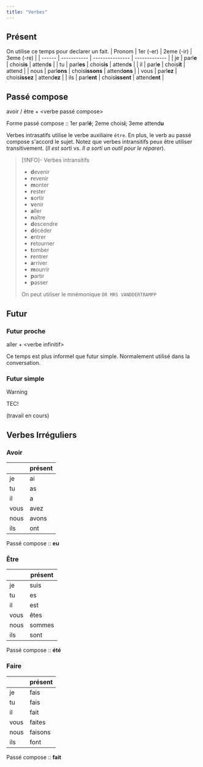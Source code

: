 ```yaml
---
title: "Verbes"
---
```

## Présent
On utilise ce temps pour declarer un fait.
| Pronom | 1er (-er)   | 2eme (-ir)      | 3eme (-re)    |
| ------ | ----------- | --------------- | ------------- |
| je     | parl**e**   | chois**is**     | attend**s**   |
| tu     | parl**es**  | chois**is**     | attend**s**   |
| il     | parl**e**   | chois**it**     | attend        |
| nous   | parl**ons** | chois**issons** | attend**ons** |
| vous   | parl**ez**  | chois**issez**  | attend**ez**  |
| ils    | parl**ent** | chois**issent** | attend**ent** |
## Passé compose
avoir / être + \<verbe passé compose\>

Forme passé compose :: 1er parl**é**; 2eme chois**i**; 3eme attend**u**

Verbes intrasatifs utilise le verbe auxiliaire `être`. En plus, le verb au passé compose s'accord le sujet. Notez que verbes intransitifs peux être utiliser transitivement. (*Il est sorti* vs. *Il a sorti un outil pour le réparer*).

> [!INFO]-
> Verbes intransitifs
> - **d**evenir
> - **r**evenir
> - **m**onter
> - **r**ester
> - **s**ortir
> - **v**enir
> - **a**ller
> - **n**aître
> - **d**escendre
> - **d**écéder
> - **e**ntrer
> - **r**etourner
> - **t**omber
> - **r**entrer
> - **a**rriver
> - **m**ourrir
> - **p**artir
> - **p**asser
> 
> On peut utiliser le mnémonique `DR MRS VANDDERTRAMPP`
## Futur
### Futur proche
aller + \<verbe infinitif\>

Ce temps est plus informel que futur simple. Normalement utilisé dans la conversation.
### Futur simple
> [!warning]
> TEC!
> 
> (travail en cours)
## Verbes Irréguliers
### Avoir
|      | présent |
| ---- | ------- |
| je   | ai      |
| tu   | as      |
| il   | a       |
| vous | avez    |
| nous | avons   |
| ils  | ont     |

Passé compose :: **eu**
### Être
|      | présent |
| ---- | ------- |
| je   | suis    |
| tu   | es      |
| il   | est     |
| vous | êtes    |
| nous | sommes  |
| ils  | sont    |

Passé compose :: **été**
### Faire
|      | présent |
| ---- | ------- |
| je   | fais    |
| tu   | fais    |
| il   | fait    |
| vous | faites  |
| nous | faisons |
| ils  | font    |

Passé compose :: **fait**